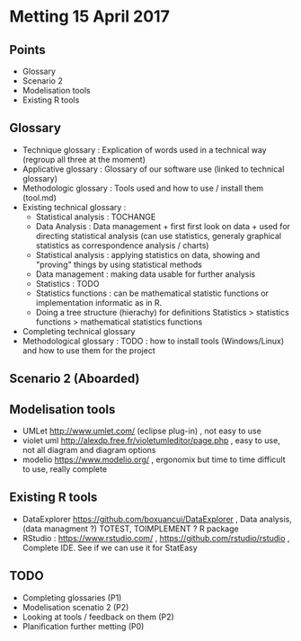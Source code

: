 # Metting 15 April 2017

## Points 

- Glossary
- Scenario 2
- Modelisation tools
- Existing R tools

## Glossary

- Technique glossary : Explication of words used in a technical way (regroup all three at the moment)
- Applicative glossary : Glossary of our software use (linked to technical glossary)
- Methodologic glossary : Tools used and how to use / install them (tool.md)
- Existing technical glossary :
  - Statistical analysis : TOCHANGE
  - Data Analysis : Data management + first first look on data + used for directing statistical analysis (can use statistics, generaly graphical statistics as correspondence analysis / charts)
  - Statistical analysis : applying statistics on data, showing and "proving" things by using statistical methods
  - Data management : making data usable for further analysis
  - Statistics : TODO
  - Statistics functions : can be mathematical statistic functions or implementation informatic as in R.
  - Doing a tree structure (hierachy) for definitions Statistics > statistics functions > mathematical statistics functions
- Completing technical glossary
- Methodological glossary : TODO : how to install tools (Windows/Linux) and how to use them for the project

## Scenario 2 (Aboarded)

## Modelisation tools

- UMLet http://www.umlet.com/ (eclipse plug-in) , not easy to use
- violet uml http://alexdp.free.fr/violetumleditor/page.php , easy to use, not all diagram and diagram options
- modelio https://www.modelio.org/ , ergonomix but time to time difficult to use,
really complete
 
## Existing R tools

- DataExplorer https://github.com/boxuancui/DataExplorer , Data analysis, (data managment ?) TOTEST, TOIMPLEMENT ? R package
- RStudio : https://www.rstudio.com/ , https://github.com/rstudio/rstudio , Complete IDE. See if we can use it for StatEasy

## TODO

- Completing glossaries (P1)
- Modelisation scenatio 2 (P2)
- Looking at tools / feedback on them (P2)
- Planification further metting (P0)

